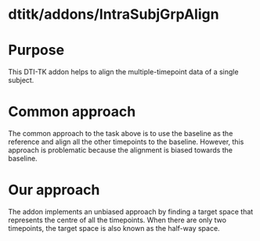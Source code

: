 # dtitk/addons/IntraSubjGrpAlign

# Purpose

This DTI-TK addon helps to align the multiple-timepoint data of a single subject.

# Common approach

The common approach to the task above is to use the baseline as the reference and align all the other timepoints to the baseline. However, this approach is problematic because the alignment is biased towards the baseline.

# Our approach

The addon implements an unbiased approach by finding a target space that represents the centre of all the timepoints. When there are only two timepoints, the target space is also known as the half-way space.
